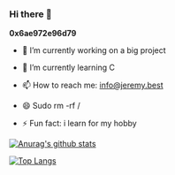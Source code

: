 ### Hi there 👋
**0x6ae972e96d79**

- 🔭 I’m currently working on a big project 
- 🌱 I’m currently learning C


- 📫 How to reach me: info@jeremy.best
- 😄 Sudo rm -rf /
- ⚡ Fun fact: i learn for my hobby


[![Anurag's github stats](https://github-readme-stats.vercel.app/api?username=0xOnyx&count_private=true&show_icons=true&theme=slateorang&include_all_commits=true)](http://www.jeremy.best/game)

[![Top Langs](https://github-readme-stats.vercel.app/api/top-langs/?username=anuraghazra&layout=compact&theme=slateorange&langs_count=7&count_private=true)](http://www.jeremy.best/game)
